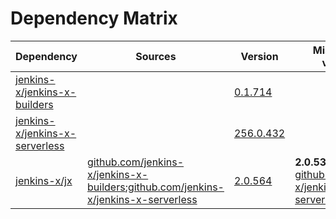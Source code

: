 # Dependency Matrix

Dependency | Sources | Version | Mismatched versions
---------- | ------- | ------- | -------------------
[jenkins-x/jenkins-x-builders](https://github.com/jenkins-x/jenkins-x-builders.git) |  | [0.1.714]() | 
[jenkins-x/jenkins-x-serverless](https://github.com/jenkins-x/jenkins-x-serverless.git) |  | [256.0.432](https://github.com/jenkins-x/jenkins-x-serverless/releases/tag/v256.0.432) | 
[jenkins-x/jx](https://github.com/jenkins-x/jx) | [github.com/jenkins-x/jenkins-x-builders](https://github.com/jenkins-x/jenkins-x-builders);[github.com/jenkins-x/jenkins-x-serverless](https://github.com/jenkins-x/jenkins-x-serverless) | [2.0.564](https://github.com/jenkins-x/jx/releases/tag/v2.0.564) | **2.0.534**: [github.com/jenkins-x/jenkins-x-serverless](https://github.com/jenkins-x/jenkins-x-serverless)
